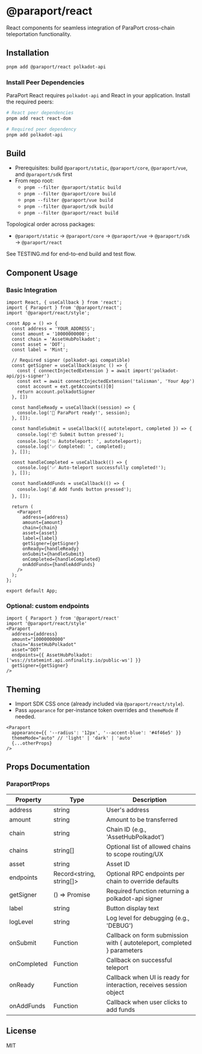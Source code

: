 # @paraport/react

React components for seamless integration of ParaPort cross-chain teleportation functionality.

## Installation

```bash
pnpm add @paraport/react polkadot-api
```

### Install Peer Dependencies

ParaPort React requires `polkadot-api` and React in your application. Install the required peers:

```bash
# React peer dependencies
pnpm add react react-dom

# Required peer dependency
pnpm add polkadot-api
```

## Build

- Prerequisites: build `@paraport/static`, `@paraport/core`, `@paraport/vue`, and `@paraport/sdk` first
- From repo root:
  - `pnpm --filter @paraport/static build`
  - `pnpm --filter @paraport/core build`
  - `pnpm --filter @paraport/vue build`
  - `pnpm --filter @paraport/sdk build`
  - `pnpm --filter @paraport/react build`

Topological order across packages:
- `@paraport/static` → `@paraport/core` → `@paraport/vue` → `@paraport/sdk` → `@paraport/react`

See TESTING.md for end-to-end build and test flow.

## Component Usage

### Basic Integration

```tsx
import React, { useCallback } from 'react';
import { Paraport } from '@paraport/react';
import '@paraport/react/style';

const App = () => {
  const address = 'YOUR_ADDRESS';
  const amount = '10000000000';
  const chain = 'AssetHubPolkadot';
  const asset = 'DOT';
  const label = 'Mint';

  // Required signer (polkadot-api compatible)
  const getSigner = useCallback(async () => {
    const { connectInjectedExtension } = await import('polkadot-api/pjs-signer')
    const ext = await connectInjectedExtension('talisman', 'Your App')
    const account = ext.getAccounts()[0]
    return account.polkadotSigner
  }, [])

  const handleReady = useCallback((session) => {
    console.log('🚀 ParaPort ready!', session);
  }, []);

  const handleSubmit = useCallback(({ autoteleport, completed }) => {
    console.log('📦 Submit button pressed');
    console.log('💥 Autoteleport: ', autoteleport);
    console.log('✅ Completed: ', completed);
  }, []);

  const handleCompleted = useCallback(() => {
    console.log('✅ Auto-teleport successfully completed!');
  }, []);

  const handleAddFunds = useCallback(() => {
    console.log('💰 Add funds button pressed');
  }, []);

  return (
    <Paraport
      address={address}
      amount={amount}
      chain={chain}
      asset={asset}
      label={label}
      getSigner={getSigner}
      onReady={handleReady}
      onSubmit={handleSubmit}
      onCompleted={handleCompleted}
      onAddFunds={handleAddFunds}
    />
  );
};

export default App;
```

### Optional: custom endpoints

```tsx
import { Paraport } from '@paraport/react'
import '@paraport/react/style'
<Paraport
  address={address}
  amount="10000000000"
  chain="AssetHubPolkadot"
  asset="DOT"
  endpoints={{ AssetHubPolkadot: ['wss://statemint.api.onfinality.io/public-ws'] }}
  getSigner={getSigner}
/>
```

## Theming

- Import SDK CSS once (already included via `@paraport/react/style`).
- Pass `appearance` for per-instance token overrides and `themeMode` if needed.

```tsx
<Paraport
  appearance={{ '--radius': '12px', '--accent-blue': '#4f46e5' }}
  themeMode="auto" // 'light' | 'dark' | 'auto'
  {...otherProps}
/>
```

## Props Documentation

### ParaportProps

| Property | Type | Description |
|----------|------|-------------|
| address | string | User's address |
| amount | string | Amount to be transferred |
| chain | string | Chain ID (e.g., 'AssetHubPolkadot') |
| chains | string[] | Optional list of allowed chains to scope routing/UX |
| asset | string | Asset ID |
| endpoints | Record<string, string[]> | Optional RPC endpoints per chain to override defaults |
| getSigner | () => Promise<PolkadotSigner> | Required function returning a polkadot-api signer |
| label | string | Button display text |
| logLevel | string | Log level for debugging (e.g., 'DEBUG') |
| onSubmit | Function | Callback on form submission with { autoteleport, completed } parameters |
| onCompleted | Function | Callback on successful teleport |
| onReady | Function | Callback when UI is ready for interaction, receives session object |
| onAddFunds | Function | Callback when user clicks to add funds |

## License

MIT
